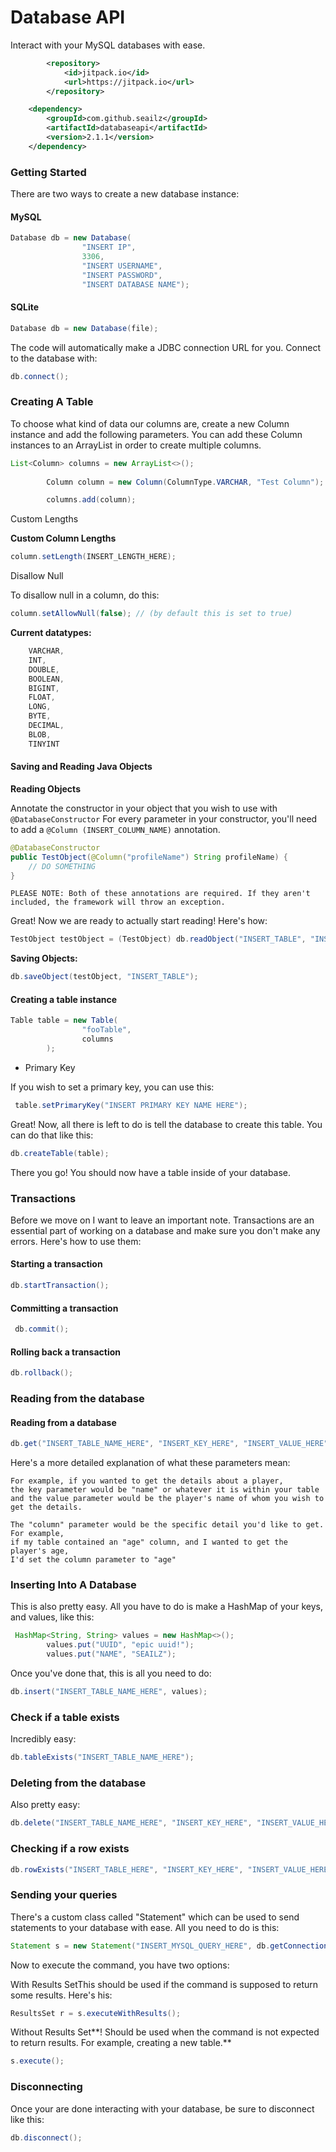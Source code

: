# Database API

Interact with your MySQL databases with ease.
```xml
		<repository>
		    <id>jitpack.io</id>
		    <url>https://jitpack.io</url>
		</repository>
```

```xml
	<dependency>
	    <groupId>com.github.seailz</groupId>
	    <artifactId>databaseapi</artifactId>
	    <version>2.1.1</version>
	</dependency>
  ```

### Getting Started

There are two ways to create a new database instance:

#### MySQL

```java
Database db = new Database(
                "INSERT IP",
                3306,
                "INSERT USERNAME",
                "INSERT PASSWORD",
                "INSERT DATABASE NAME");
```

#### SQLite

```java
Database db = new Database(file);
```

The code will automatically make a JDBC connection URL for you. Connect to the database with:

```java
db.connect(); 
```

### Creating A Table

To choose what kind of data our columns are, create a new Column instance and add the following parameters. You can add these Column instances to an ArrayList in order to create multiple columns.

```java
List<Column> columns = new ArrayList<>();
        
        Column column = new Column(ColumnType.VARCHAR, "Test Column");

        columns.add(column);
```

Custom Lengths

**Custom Column Lengths**

```java
column.setLength(INSERT_LENGTH_HERE);
```

Disallow Null

To disallow null in a column, do this:

```java
column.setAllowNull(false); // (by default this is set to true)
```

**Current datatypes:**

```java
    VARCHAR,
    INT,
    DOUBLE,
    BOOLEAN,
    BIGINT,
    FLOAT,
    LONG,
    BYTE,
    DECIMAL,
    BLOB,
    TINYINT
```

#### Saving and Reading Java Objects

**Reading Objects**

Annotate the constructor in your object that you wish to use with `@DatabaseConstructor` For every parameter in your constructor, you'll need to add a `@Column (INSERT_COLUMN_NAME)` annotation.

```java
@DatabaseConstructor
public TestObject(@Column("profileName") String profileName) {
    // DO SOMETHING
}
```

`PLEASE NOTE: Both of these annotations are required. If they aren't included, the framework will throw an exception.`

Great! Now we are ready to actually start reading! Here's how:

```java
TestObject testObject = (TestObject) db.readObject("INSERT_TABLE", "INSERT_KEY", "INSERT_VALUE", TestObject.class);
```

**Saving Objects:**

```java
db.saveObject(testObject, "INSERT_TABLE");
```

#### Creating a table instance

```java
Table table = new Table(
                "fooTable",
                columns
        );
```

* Primary Key

If you wish to set a primary key, you can use this:

```java
 table.setPrimaryKey("INSERT PRIMARY KEY NAME HERE");
```

Great! Now, all there is left to do is tell the database to create this table. You can do that like this:

```java
db.createTable(table);
```

There you go! You should now have a table inside of your database.

### Transactions

Before we move on I want to leave an important note. Transactions are an essential part of working on a database and make sure you don't make any errors. Here's how to use them:

#### Starting a transaction

```java
db.startTransaction();
```

#### Committing a transaction

```java
 db.commit();
```

#### Rolling back a transaction

```java
db.rollback();
```

### Reading from the database

#### Reading from a database

```java
db.get("INSERT_TABLE_NAME_HERE", "INSERT_KEY_HERE", "INSERT_VALUE_HERE", "INSERT_COLUMN_NAME_HERE");
```

Here's a more detailed explanation of what these parameters mean:

```
For example, if you wanted to get the details about a player,
the key parameter would be "name" or whatever it is within your table
and the value parameter would be the player's name of whom you wish to get the details.

The "column" parameter would be the specific detail you'd like to get. For example,
if my table contained an "age" column, and I wanted to get the player's age,
I'd set the column parameter to "age"
```

### Inserting Into A Database

This is also pretty easy. All you have to do is make a HashMap of your keys, and values, like this:

```java
 HashMap<String, String> values = new HashMap<>();
        values.put("UUID", "epic uuid!");
        values.put("NAME", "SEAILZ");
```

Once you've done that, this is all you need to do:

```java
db.insert("INSERT_TABLE_NAME_HERE", values);
```

### Check if a table exists

Incredibly easy:

```java
db.tableExists("INSERT_TABLE_NAME_HERE");
```

### Deleting from the database

Also pretty easy:

```java
db.delete("INSERT_TABLE_NAME_HERE", "INSERT_KEY_HERE", "INSERT_VALUE_HERE");
```

### Checking if a row exists

```java
db.rowExists("INSERT_TABLE_HERE", "INSERT_KEY_HERE", "INSERT_VALUE_HERE");
```

### Sending your queries

There's a custom class called "Statement" which can be used to send statements to your database with ease. All you need to do is this:

```java
Statement s = new Statement("INSERT_MYSQL_QUERY_HERE", db.getConnection();
```

Now to execute the command, you have two options:

With Results SetThis should be used if the command is supposed to return some results. Here's his:

```java
ResultsSet r = s.executeWithResults();
```

Without Results Set\*\*! Should be used when the command is not expected to return results. For example, creating a new table.\*\*

```java
s.execute();
```

### Disconnecting

Once your are done interacting with your database, be sure to disconnect like this:

```java
db.disconnect();
```
